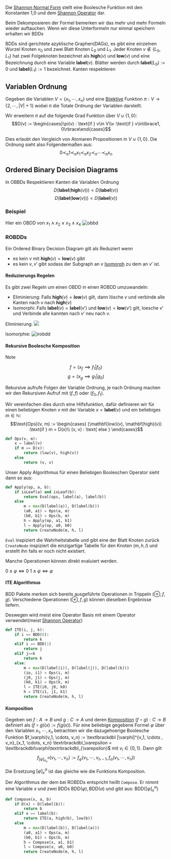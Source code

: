 
Die [Shannon Normal Form](Shannon%20Normal%20Form.md) stellt eine Boolesche Funktion mit den Konstanten 1,0 und dem [Shannon Operator](Shannon%20Operator.md) dar.

Beim Dekomposieren der Formel bemerken wir das mehr und mehr Formeln wieder auftauchen. Wenn wir diese Unterformeln nur einmal speichern erhalten wir BDDs


BDDs sind gerichtete azyklische Graphen(DAGs), es gibt eine einzelnen Wurzel Knoten $v_0$ und zwei Blatt Knoten $L_0$ und $L_1$. Jeder Knoten $v \not \in \lbrace L_0, L_1 \rbrace$ hat zwei Folgeknoten bezeichnet als $\mathbf{high}(v)$ und $\mathbf{low}(v)$ und eine Bezeichnung durch eine Variable $\mathbf{label}(v)$.
Blätter werden durch $\mathbf{label}(L_0) := 0$ und $\mathbf{label}(L_1) := 1$ bezeichnet. Kanten respektieren

## Variablen Ordnung

Gegeben die Variablen $V = \lbrace x_1, \cdots, x_n \rbrace$ und eine [Bijektive](Bijektiv.md) Funktion $\pi: V \to\lbrace 2, \cdots, |V| + 1 \rbrace$ wobei $\pi$ die Totale Ordnung der Variablen darstellt.

Wir erweitern $\pi$ auf die folgende Grad Funktion über $V\cup\lbrace1, 0\rbrace$:
$$D(v) := \begin{cases}\pi(v) : \text{if } v\in V\\v :\text{if } v\in\lbrace1, 0\rbrace\end{cases}$$

Dies erlaubt den Vergleich von Atomaren Propositionen in $V \cup\lbrace1,0\rbrace$. Die Ordnung sieht also Folgendermaßen aus:
$$0 \prec_\pi 1 \prec_\pi x_1 \prec_\pi x_2 \prec_\pi \cdots \prec_\pi x_n$$



## Ordered Binary Decision Diagrams

In OBBDs Respektieren Kanten die Variablen Ordnung
$$D(\mathbf{label}(\mathbf{high}(v))) < D(\mathbf{label}(v))$$
$$D(\mathbf{label}(\mathbf{low}(v))) < D(\mathbf{label}(v))$$

### Beispiel

Hier ein OBDD von $x_1 \land x_2 \lor x_3 \land x_4$
![obbd](obdd.png)

### ROBDDs

Ein Ordered Binary Decision Diagram gilt als Reduziert wenn
- es kein $v$ mit $\mathbf{high}(v) = \mathbf{low}(v)$ gibt
- es kein $v, v'$ gibt sodass der Subgraph an $v$ [Isomorph](Isomorphismen.md) zu dem an $v'$ ist.

#### Reduzierungs Regelen

Es gibt zwei Regeln um einen OBDD in einen ROBDD umzuwandeln:

- Eliminierung: Falls $\mathbf{high}(v) = \mathbf{low}(v)$ gilt, dann lösche $v$ und verbinde alle Kanten nach $v$ nach $\mathbf{high}(v)$
- Isomorphi: Falls $\mathbf{label}(v) = \mathbf{label}(v')$ und $\mathbf{low}(v) = \mathbf{low}(v')$ gilt, loesche $v'$ und Verbinde alle kannten nach $v'$ neu nach $v$.

Eliminierung:
![](erobdd.png)

Isomorphie:
![irobdd](irobdd.png)

#### Rekursive Boolesche Komposition

>[!NOTE] 
$$f = (x_f \implies f_1 | f_0)$$
$$g = (x_g \implies g_1 | g_0)$$


Rekursive aufrufe Folgen der Variable Ordnung, je nach Ordnung machen wir den Rekursiven Aufruf mit $(f, f)$ oder $(f_0, f_1)$.

Wir vereinfachen dies durch eine Hilfsfunktion, dafür definieren wir für einen beliebigen Knoten $v$ mit der Variable $x = \mathbf{label}(v)$ und ein beliebiges $m\in \mathbb N$:
$$\text{Ops}(v, m) := 
\begin{cases}
(\mathbf{low}(v), \mathbf(high)(v)) :\text{if } m = D(x)\\
(v, v) : \text{ else }
\end{cases}$$

```python
def Ops(v, m):
	x = label(v)
	if m == D(x):
		return (low(v), high(v))
	else
		return (v, v)
```

Unser Apply Algorithmus für einen Beliebigen Booleschen Operator sieht dann so aus:

```python
def Apply(op, a, b):
	if isLeaf(a) and isLeaf(b):
		return Eval(ops, label(a), label(b))
	else
		m = max(D(label(a)), D(label(b)))
		(a0, a1) = Ops(a, m)
		(b0, b1) = Ops(b, m)
		h = Apply(op, a1, b1)
		l = Apply(op, a0, b0)
		return CreateNode(m, h, l)
```

`Eval` inspiziert die Wahrheitstabelle und gibt eine der Blatt Knoten zurück
`CreateNode` inspiziert die einzigartige Tabelle für den Knoten $(m, h, l)$ und erstellt ihn falls er noch nicht existiert.

Manche Operationen können direkt evaluiert werden.

$0 \land\varphi \iff0$
$1\land\varphi \iff \varphi$


#### ITE Algorithmus

BDD Pakete merken sich bereits ausgeführte Operationen in Trippeln $(\oplus, f, g)$. Verschiedene Operationen $(\oplus, f, g)$ können dieselben Ergebnisse liefern.

Deswegen wird meist eine Operator Basis mit einem Operator verwendet(meist [Shannon Operator](Shannon%20Operator.md))

```python
def ITE(i, j, k):
	if i == BDD(0):
		return k
	elif i == BDD(1)
		return j
	elif j==k
		return k
	else:
		m = max(D(label(i)), D(label(j)), D(label(k)))
		(io, i1) = Ops(i, m)
		(j0, j1) = Ops(j, m)
		(k0, k1) = Ops(k, m)
		l = ITE(i0, j0, k0)
		h = ITE(i1, j1, k1)
		return CreateNode(m, h, l)
```

#### Komposition

Gegeben sei $f: A \to B$ und $g: C \to A$
und deren [Komposition](Mathe/Komposition.md) $(f \circ g): C \to B$ definiert als $(f\circ g)(x) := f(g(x))$. Für eine beliebige gegebene Formel $\varphi$ über den Variablen $x_1, \cdots, x_n$ betrachten wir die dazugehoerige Boolesche Funktion $f_\varphi(v_1, \cdots, v_n) := \textlbrackdbl [\varphi]^{v_1, \cdots , v_n}_{x_1, \cdots, x_n} \textrbrackdbl_\varepsilon = \textlbrackdbl\varphi\textrbrackdbl_{\varepsilon}$ mit $v_i \in \lbrace0, 1\rbrace$.
Dann gilt 
$$
f_{[\varphi]^\alpha_{x_n}}(v_1, \cdots , v_n) := f_\varphi(v_1, \cdots, v_{n-1}, f_{\alpha}(v_1, \cdots, v_n))
$$

Die Ersetzung $[\varphi]^{\alpha}_{x}$ ist das gleiche wie die Funktions Komposition.

Der Algorithmus der dem bei ROBDDs entspricht heißt `Compose`. Er nimmt eine Variable $x$ und zwei BDDs $\text{BDD}(\varphi), \text{BDD}(\alpha)$ und gibt aus: $\text{BDD}([\varphi]^\alpha_x)$ 

```python
def Compose(x, a, b)
	if D(x) > D(label(b)):
		return b
	elif x == label(b):
		return ITE(a, high(b), low(b))
	else
		m = max(D(label(b)), D(label(a)))
		(a0, a1) = Ops(a, m)
		(b0, b1) = Ops(b, m)
		h = Compose(x, a1, b1)
		l = Compose(x, a0, b0)
		return CreateNode(m, h, l)
```

